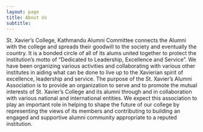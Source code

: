 ```yaml
---
layout: page
title: About Us
subtitle: 
---
```

St. Xavier’s College, Kathmandu Alumni Committee connects the Alumni with the college and spreads their goodwill to the society and eventually the country. It is a bonded circle of all of its alums united together to protect the institution’s motto of “Dedicated to Leadership, Excellence and Service”. We have been organizing various activities and collaborating with various other institutes in aiding what can be done to live up to the Xavierian spirit of excellence, leadership and service.
The purpose of the St. Xavier’s Alumni Association is to provide an organization to serve and to promote the mutual interests of St. Xavier’s College and its alumni through and in collaboration with various national and international entities. We expect this association to play an important role in helping to shape the future of our college by representing the views of its members and contributing to building an engaged and supportive alumni community appropriate to a reputed institution.
